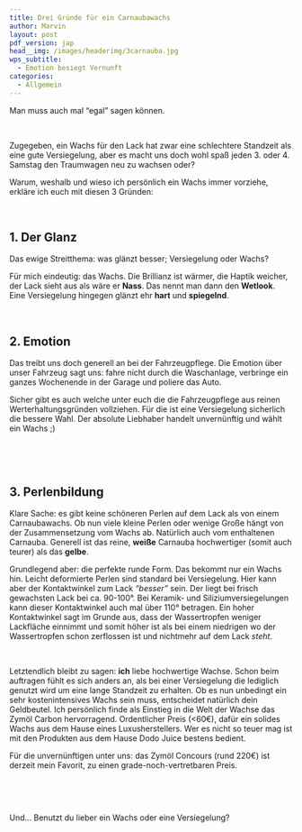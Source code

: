 ```yaml
---
title: Drei Gründe für ein Carnaubawachs
author: Marvin
layout: post
pdf_version: jap
head__img: /images/headerimg/3carnauba.jpg
wps_subtitle:
  - Emotion besiegt Vernunft
categories:
  - Allgemein
---
```

Man muss auch mal &#8220;egal&#8221; sagen können.

&nbsp;

Zugegeben, ein Wachs für den Lack hat zwar eine schlechtere Standzeit als eine gute Versiegelung, aber es macht uns doch wohl spaß jeden 3. oder 4. Samstag den Traumwagen neu zu wachsen oder?

Warum, weshalb und wieso ich persönlich ein Wachs immer vorziehe, erkläre ich euch mit diesen 3 Gründen:

&nbsp;

## 1. Der Glanz

Das ewige Streitthema: was glänzt besser; Versiegelung oder Wachs?

Für mich eindeutig: das Wachs. Die Brillianz ist wärmer, die Haptik weicher, der Lack sieht aus als wäre er **Nass**. Das nennt man dann den **Wetlook**. Eine Versiegelung hingegen glänzt ehr **hart** und **spiegelnd**.

&nbsp;

## 2. Emotion

Das treibt uns doch generell an bei der Fahrzeugpflege. Die Emotion über unser Fahrzeug sagt uns: fahre nicht durch die Waschanlage, verbringe ein ganzes Wochenende in der Garage und poliere das Auto.

Sicher gibt es auch welche unter euch die die Fahrzeugpflege aus reinen Werterhaltungsgründen vollziehen. Für die ist eine Versiegelung sicherlich die bessere Wahl. Der absolute Liebhaber handelt unvernünftig und wählt ein Wachs ;)

&nbsp;

&nbsp;

## 3. Perlenbildung

Klare Sache: es gibt keine schöneren Perlen auf dem Lack als von einem Carnaubawachs. Ob nun viele kleine Perlen oder wenige Große hängt von der Zusammensetzung vom Wachs ab. Natürlich auch vom enthaltenen Carnauba. Generell ist das reine, **weiße** Carnauba hochwertiger (somit auch teurer) als das **gelbe**.

Grundlegend aber: die perfekte runde Form. Das bekommt nur ein Wachs hin. Leicht deformierte Perlen sind standard bei Versiegelung. Hier kann aber der Kontaktwinkel zum Lack *&#8220;besser&#8221;* sein. Der liegt bei frisch gewachsten Lack bei ca. 90-100°. Bei Keramik- und Siliziumversiegelungen kann dieser Kontaktwinkel auch mal über 110° betragen. Ein hoher Kontaktwinkel sagt im Grunde aus, dass der Wassertropfen weniger Lackfläche einnimmt und somit höher ist als bei einem niedrigen wo der Wassertropfen schon zerflossen ist und nichtmehr auf dem Lack *steht*.

&nbsp;

Letztendlich bleibt zu sagen: __ich__ liebe hochwertige Wachse. Schon beim auftragen fühlt es sich anders an, als bei einer Versiegelung die lediglich genutzt wird um eine lange Standzeit zu erhalten. Ob es nun unbedingt ein sehr kostenintensives Wachs sein muss, entscheidet natürlich dein Geldbeutel. Ich persönlich finde als Einstieg in die Welt der Wachse das Zymöl Carbon hervorragend. Ordentlicher Preis (<60€), dafür ein solides Wachs aus dem Hause eines Luxusherstellers. Wer es nicht so teuer mag ist mit den Produkten aus dem Hause Dodo Juice bestens bedient.

Für die unvernünftigen unter uns: das Zymöl Concours (rund 220€) ist derzeit mein Favorit, zu einen grade-noch-vertretbaren Preis.

&nbsp;

&nbsp;

Und&#8230; Benutzt du lieber ein Wachs oder eine Versiegelung?
